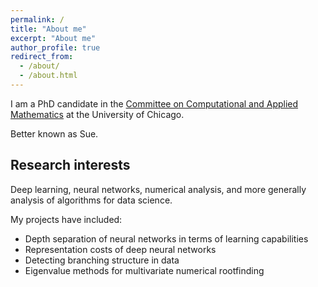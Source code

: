 ```yaml
---
permalink: /
title: "About me"
excerpt: "About me"
author_profile: true
redirect_from: 
  - /about/
  - /about.html
---
```


I am a PhD candidate in the [Committee on Computational and Applied Mathematics](https://cam.uchicago.edu) at the University of Chicago. 

Better known as Sue.

## Research interests

Deep learning, neural networks, numerical analysis, and more generally analysis of algorithms for data science. 

My projects have included:
- Depth separation of neural networks in terms of learning capabilities
- Representation costs of deep neural networks
- Detecting branching structure in data
- Eigenvalue methods for multivariate numerical rootfinding
